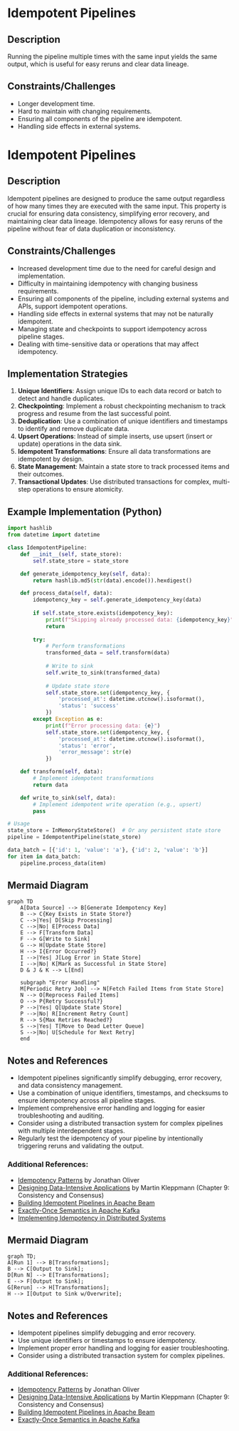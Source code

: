 # Idempotent Pipelines

## Description
Running the pipeline multiple times with the same input yields the same output, which is useful for easy reruns and clear data lineage.

## Constraints/Challenges
- Longer development time.
- Hard to maintain with changing requirements.
- Ensuring all components of the pipeline are idempotent.
- Handling side effects in external systems.
# Idempotent Pipelines

## Description
Idempotent pipelines are designed to produce the same output regardless of how many times they are executed with the same input. This property is crucial for ensuring data consistency, simplifying error recovery, and maintaining clear data lineage. Idempotency allows for easy reruns of the pipeline without fear of data duplication or inconsistency.

## Constraints/Challenges
- Increased development time due to the need for careful design and implementation.
- Difficulty in maintaining idempotency with changing business requirements.
- Ensuring all components of the pipeline, including external systems and APIs, support idempotent operations.
- Handling side effects in external systems that may not be naturally idempotent.
- Managing state and checkpoints to support idempotency across pipeline stages.
- Dealing with time-sensitive data or operations that may affect idempotency.

## Implementation Strategies
1. **Unique Identifiers**: Assign unique IDs to each data record or batch to detect and handle duplicates.
2. **Checkpointing**: Implement a robust checkpointing mechanism to track progress and resume from the last successful point.
3. **Deduplication**: Use a combination of unique identifiers and timestamps to identify and remove duplicate data.
4. **Upsert Operations**: Instead of simple inserts, use upsert (insert or update) operations in the data sink.
5. **Idempotent Transformations**: Ensure all data transformations are idempotent by design.
6. **State Management**: Maintain a state store to track processed items and their outcomes.
7. **Transactional Updates**: Use distributed transactions for complex, multi-step operations to ensure atomicity.

## Example Implementation (Python)
```python
import hashlib
from datetime import datetime

class IdempotentPipeline:
    def __init__(self, state_store):
        self.state_store = state_store

    def generate_idempotency_key(self, data):
        return hashlib.md5(str(data).encode()).hexdigest()

    def process_data(self, data):
        idempotency_key = self.generate_idempotency_key(data)
        
        if self.state_store.exists(idempotency_key):
            print(f"Skipping already processed data: {idempotency_key}")
            return
        
        try:
            # Perform transformations
            transformed_data = self.transform(data)
            
            # Write to sink
            self.write_to_sink(transformed_data)
            
            # Update state store
            self.state_store.set(idempotency_key, {
                'processed_at': datetime.utcnow().isoformat(),
                'status': 'success'
            })
        except Exception as e:
            print(f"Error processing data: {e}")
            self.state_store.set(idempotency_key, {
                'processed_at': datetime.utcnow().isoformat(),
                'status': 'error',
                'error_message': str(e)
            })

    def transform(self, data):
        # Implement idempotent transformations
        return data

    def write_to_sink(self, data):
        # Implement idempotent write operation (e.g., upsert)
        pass

# Usage
state_store = InMemoryStateStore()  # Or any persistent state store
pipeline = IdempotentPipeline(state_store)

data_batch = [{'id': 1, 'value': 'a'}, {'id': 2, 'value': 'b'}]
for item in data_batch:
    pipeline.process_data(item)
```

## Mermaid Diagram
```mermaid
graph TD
    A[Data Source] --> B[Generate Idempotency Key]
    B --> C{Key Exists in State Store?}
    C -->|Yes| D[Skip Processing]
    C -->|No| E[Process Data]
    E --> F[Transform Data]
    F --> G[Write to Sink]
    G --> H[Update State Store]
    H --> I{Error Occurred?}
    I -->|Yes| J[Log Error in State Store]
    I -->|No| K[Mark as Successful in State Store]
    D & J & K --> L[End]

    subgraph "Error Handling"
    M[Periodic Retry Job] --> N[Fetch Failed Items from State Store]
    N --> O[Reprocess Failed Items]
    O --> P{Retry Successful?}
    P -->|Yes| Q[Update State Store]
    P -->|No| R[Increment Retry Count]
    R --> S{Max Retries Reached?}
    S -->|Yes| T[Move to Dead Letter Queue]
    S -->|No| U[Schedule for Next Retry]
    end
```

## Notes and References
- Idempotent pipelines significantly simplify debugging, error recovery, and data consistency management.
- Use a combination of unique identifiers, timestamps, and checksums to ensure idempotency across all pipeline stages.
- Implement comprehensive error handling and logging for easier troubleshooting and auditing.
- Consider using a distributed transaction system for complex pipelines with multiple interdependent stages.
- Regularly test the idempotency of your pipeline by intentionally triggering reruns and validating the output.

### Additional References:
- [Idempotency Patterns](https://blog.jonathanoliver.com/idempotency-patterns/) by Jonathan Oliver
- [Designing Data-Intensive Applications](https://dataintensive.net/) by Martin Kleppmann (Chapter 9: Consistency and Consensus)
- [Building Idempotent Pipelines in Apache Beam](https://beam.apache.org/documentation/patterns/idempotence/)
- [Exactly-Once Semantics in Apache Kafka](https://www.confluent.io/blog/exactly-once-semantics-are-possible-heres-how-apache-kafka-does-it/)
- [Implementing Idempotency in Distributed Systems](https://www.baeldung.com/cs/idempotency-in-distributed-systems)
## Mermaid Diagram
```mermaid
graph TD;
A[Run 1] --> B[Transformations];
B --> C[Output to Sink];
D[Run N] --> E[Transformations];
E --> F[Output to Sink];
G[Rerun] --> H[Transformations];
H --> I[Output to Sink w/Overwrite];
```

## Notes and References
- Idempotent pipelines simplify debugging and error recovery.
- Use unique identifiers or timestamps to ensure idempotency.
- Implement proper error handling and logging for easier troubleshooting.
- Consider using a distributed transaction system for complex pipelines.

### Additional References:
- [Idempotency Patterns](https://blog.jonathanoliver.com/idempotency-patterns/) by Jonathan Oliver
- [Designing Data-Intensive Applications](https://dataintensive.net/) by Martin Kleppmann (Chapter 9: Consistency and Consensus)
- [Building Idempotent Pipelines in Apache Beam](https://beam.apache.org/documentation/patterns/idempotence/)
- [Exactly-Once Semantics in Apache Kafka](https://www.confluent.io/blog/exactly-once-semantics-are-possible-heres-how-apache-kafka-does-it/)